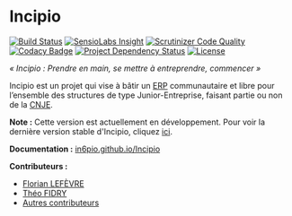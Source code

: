 # Incipio

[![Build Status](https://img.shields.io/travis/CDJE/Incipio.svg?branch=master&style=flat-square)](https://travis-ci.org/in6pio/Incipio?branch=master)
[![SensioLabs Insight](https://img.shields.io/sensiolabs/i/4720058c-4915-465c-8039-0bfd5fe5bf63.svg?style=flat-square)](https://insight.sensiolabs.com/projects/4720058c-4915-465c-8039-0bfd5fe5bf63)
[![Scrutinizer Code Quality](https://img.shields.io/scrutinizer/g/in6pio/Incipio/master.svg?style=flat-square)](https://scrutinizer-ci.com/g/in6pio/Incipio/?branch=master)
[![Codacy Badge](https://img.shields.io/codacy/f7fcdb21eaef491bac3485e52e10894b.svg?style=flat-square)](https://www.codacy.com/app/theofidry/Incipio)
[![Project Dependency Status](https://www.versioneye.com/user/projects/558a9292306662001d0003a4/badge.svg?style=flat)](https://www.versioneye.com/user/projects/558a9292306662001d0003a4)
[![License](https://img.shields.io/badge/Licence-GNU%20AGPL-red.svg?style=flat-square)](LICENSE)

*« Incipio : Prendre en main, se mettre à entreprendre, commencer »*

Incipio est un projet qui vise à bâtir un [ERP](http://fr.wikipedia.org/wiki/Progiciel_de_gestion_int%C3%A9gr%C3%A9) communautaire et libre pour l’ensemble des structures de type Junior-Entreprise, faisant partie ou non de la [CNJE](http://www.junior-entreprises.com/).

**Note :** Cette version est actuellement en développement. Pour voir la dernière version stable d'Incipio, cliquez [ici](https://github.com/in6pio/Incipio/tree/1.X).

**Documentation :** [in6pio.github.io/Incipio](https://in6pio.github.io/Incipio)

**Contributeurs :**

* [Florian LEFÈVRE](https://github.com/flef)
* [Théo FIDRY](https://github.com/theofidry)
* [Autres contributeurs](https://github.com/in6pio/Incipio/graphs/contributors)
